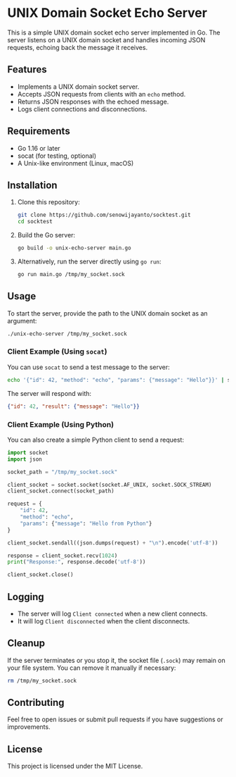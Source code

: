 # UNIX Domain Socket Echo Server

This is a simple UNIX domain socket echo server implemented in Go. The server listens on a UNIX domain socket and handles incoming JSON requests, echoing back the message it receives.

## Features

- Implements a UNIX domain socket server.
- Accepts JSON requests from clients with an `echo` method.
- Returns JSON responses with the echoed message.
- Logs client connections and disconnections.

## Requirements

- Go 1.16 or later
- socat (for testing, optional)
- A Unix-like environment (Linux, macOS)

## Installation

1. Clone this repository:

   ```bash
   git clone https://github.com/senowijayanto/socktest.git
   cd socktest
   ```

2. Build the Go server:

   ```bash
   go build -o unix-echo-server main.go
   ```

3. Alternatively, run the server directly using `go run`:

   ```bash
   go run main.go /tmp/my_socket.sock
   ```

## Usage

To start the server, provide the path to the UNIX domain socket as an argument:

```bash
./unix-echo-server /tmp/my_socket.sock
```

### Client Example (Using `socat`)

You can use `socat` to send a test message to the server:

```bash
echo '{"id": 42, "method": "echo", "params": {"message": "Hello"}}' | socat - UNIX-CONNECT:/tmp/my_socket.sock
```

The server will respond with:

```json
{"id": 42, "result": {"message": "Hello"}}
```

### Client Example (Using Python)

You can also create a simple Python client to send a request:

```python
import socket
import json

socket_path = "/tmp/my_socket.sock"

client_socket = socket.socket(socket.AF_UNIX, socket.SOCK_STREAM)
client_socket.connect(socket_path)

request = {
    "id": 42,
    "method": "echo",
    "params": {"message": "Hello from Python"}
}

client_socket.sendall((json.dumps(request) + "\n").encode('utf-8'))

response = client_socket.recv(1024)
print("Response:", response.decode('utf-8'))

client_socket.close()
```

## Logging

- The server will log `Client connected` when a new client connects.
- It will log `Client disconnected` when the client disconnects.

## Cleanup

If the server terminates or you stop it, the socket file (`.sock`) may remain on your file system. You can remove it manually if necessary:

```bash
rm /tmp/my_socket.sock
```

## Contributing

Feel free to open issues or submit pull requests if you have suggestions or improvements.

## License

This project is licensed under the MIT License.